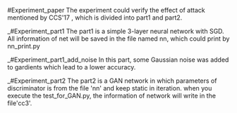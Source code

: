 #Experiment_paper
  The experiment could verify the effect of attack mentioned by CCS'17 , which is divided into part1 and part2.


_#Experiment_part1
  The part1 is a simple 3-layer neural network with SGD. All information of net will be saved in the file named nn, which could print by nn_print.py


_#Experiment_part1_add_noise
  In this part, some Gaussian noise was added to gardients which lead to a lower accuracy.


_#Experiment_part2
  The part2 is a GAN network in which parameters of discriminator is from the file 'nn' and keep static in iteration. when you execute the test_for_GAN.py, the information of network will write in the file'cc3'. 
